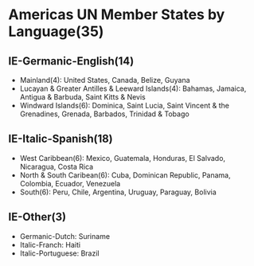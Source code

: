 # Americas UN Member States by Language(35)

## IE-Germanic-English(14)
* Mainland(4): United States, Canada, Belize, Guyana
* Lucayan & Greater Antilles & Leeward Islands(4): Bahamas, Jamaica, Antigua & Barbuda, Saint Kitts & Nevis
* Windward Islands(6): Dominica, Saint Lucia, Saint Vincent & the Grenadines, Grenada, Barbados, Trinidad & Tobago

## IE-Italic-Spanish(18)
* West Caribbean(6): Mexico, Guatemala, Honduras, El Salvado, Nicaragua, Costa Rica
* North & South Caribean(6): Cuba, Dominican Republic, Panama, Colombia, Ecuador, Venezuela
* South(6): Peru, Chile, Argentina, Uruguay, Paraguay, Bolivia

## IE-Other(3)
* Germanic-Dutch: Suriname
* Italic-Franch: Haiti
* Italic-Portuguese: Brazil

